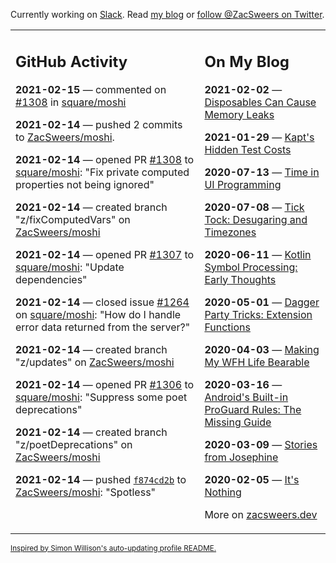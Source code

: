 Currently working on [Slack](https://slack.com/). Read [my blog](https://zacsweers.dev/) or [follow @ZacSweers on Twitter](https://twitter.com/ZacSweers).

<table><tr><td valign="top" width="60%">

## GitHub Activity
<!-- githubActivity starts -->
**2021-02-15** — commented on [#1308](https://github.com/square/moshi/pull/1308#issuecomment-778940672) in [square/moshi](https://api.github.com/repos/square/moshi)

**2021-02-14** — pushed 2 commits to [ZacSweers/moshi](https://api.github.com/repos/ZacSweers/moshi).

**2021-02-14** — opened PR [#1308](https://api.github.com/repos/square/moshi/pulls/1308) to [square/moshi](https://api.github.com/repos/square/moshi): "Fix private computed properties not being ignored"

**2021-02-14** — created branch "z/fixComputedVars" on [ZacSweers/moshi](https://api.github.com/repos/ZacSweers/moshi)

**2021-02-14** — opened PR [#1307](https://api.github.com/repos/square/moshi/pulls/1307) to [square/moshi](https://api.github.com/repos/square/moshi): "Update dependencies"

**2021-02-14** — closed issue [#1264](https://api.github.com/repos/square/moshi/issues/1264) on [square/moshi](https://api.github.com/repos/square/moshi): "How do I handle error data returned from the server?"

**2021-02-14** — created branch "z/updates" on [ZacSweers/moshi](https://api.github.com/repos/ZacSweers/moshi)

**2021-02-14** — opened PR [#1306](https://api.github.com/repos/square/moshi/pulls/1306) to [square/moshi](https://api.github.com/repos/square/moshi): "Suppress some poet deprecations"

**2021-02-14** — created branch "z/poetDeprecations" on [ZacSweers/moshi](https://api.github.com/repos/ZacSweers/moshi)

**2021-02-14** — pushed [`f874cd2b`](https://github.com/ZacSweers/moshi/commit/f874cd2be0d61856dc188e242f1198d035968496) to [ZacSweers/moshi](https://api.github.com/repos/ZacSweers/moshi): "Spotless"
<!-- githubActivity ends -->
</td><td valign="top" width="40%">

## On My Blog
<!-- blog starts -->
**2021-02-02** — [Disposables Can Cause Memory Leaks](https://www.zacsweers.dev/disposables-can-cause-memory-leaks/)

**2021-01-29** — [Kapt's Hidden Test Costs](https://www.zacsweers.dev/kapts-hidden-test-costs/)

**2020-07-13** — [Time in UI Programming](https://www.zacsweers.dev/time-in-ui/)

**2020-07-08** — [Tick Tock: Desugaring and Timezones](https://www.zacsweers.dev/ticktock-desugaring-timezones/)

**2020-06-11** — [Kotlin Symbol Processing: Early Thoughts](https://www.zacsweers.dev/kotlin-symbol-processor-early-thoughts/)

**2020-05-01** — [Dagger Party Tricks: Extension Functions](https://www.zacsweers.dev/dagger-party-tricks-extension-functions/)

**2020-04-03** — [Making My WFH Life Bearable](https://www.zacsweers.dev/making-wfh-life-bearable/)

**2020-03-16** — [Android's Built-in ProGuard Rules: The Missing Guide](https://www.zacsweers.dev/android-proguard-rules/)

**2020-03-09** — [Stories from Josephine](https://www.zacsweers.dev/stories-from-josephine/)

**2020-02-05** — [It's Nothing](https://www.zacsweers.dev/its-nothing/)
<!-- blog ends -->
More on [zacsweers.dev](https://zacsweers.dev/)
</td></tr></table>

<sub><a href="https://simonwillison.net/2020/Jul/10/self-updating-profile-readme/">Inspired by Simon Willison's auto-updating profile README.</a></sub>